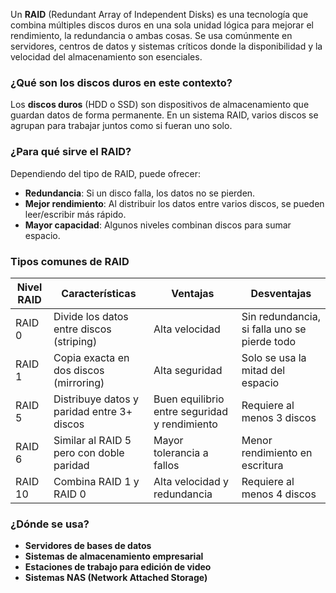 Un **RAID** (Redundant Array of Independent Disks) es una tecnología que combina múltiples discos duros en una sola unidad lógica para mejorar el rendimiento, la redundancia o ambas cosas. Se usa comúnmente en servidores, centros de datos y sistemas críticos donde la disponibilidad y la velocidad del almacenamiento son esenciales.

### ¿Qué son los discos duros en este contexto?
Los **discos duros** (HDD o SSD) son dispositivos de almacenamiento que guardan datos de forma permanente. En un sistema RAID, varios discos se agrupan para trabajar juntos como si fueran uno solo.

 

### ¿Para qué sirve el RAID?

Dependiendo del tipo de RAID, puede ofrecer:

- **Redundancia**: Si un disco falla, los datos no se pierden.
- **Mejor rendimiento**: Al distribuir los datos entre varios discos, se pueden leer/escribir más rápido.
- **Mayor capacidad**: Algunos niveles combinan discos para sumar espacio.

 

### Tipos comunes de RAID

| Nivel RAID | Características | Ventajas | Desventajas |
|------------|-----------------|----------|-------------|
| RAID 0     | Divide los datos entre discos (striping) | Alta velocidad | Sin redundancia, si falla uno se pierde todo |
| RAID 1     | Copia exacta en dos discos (mirroring) | Alta seguridad | Solo se usa la mitad del espacio |
| RAID 5     | Distribuye datos y paridad entre 3+ discos | Buen equilibrio entre seguridad y rendimiento | Requiere al menos 3 discos |
| RAID 6     | Similar al RAID 5 pero con doble paridad | Mayor tolerancia a fallos | Menor rendimiento en escritura |
| RAID 10    | Combina RAID 1 y RAID 0 | Alta velocidad y redundancia | Requiere al menos 4 discos |

 

### ¿Dónde se usa?

- **Servidores de bases de datos**
- **Sistemas de almacenamiento empresarial**
- **Estaciones de trabajo para edición de video**
- **Sistemas NAS (Network Attached Storage)**
